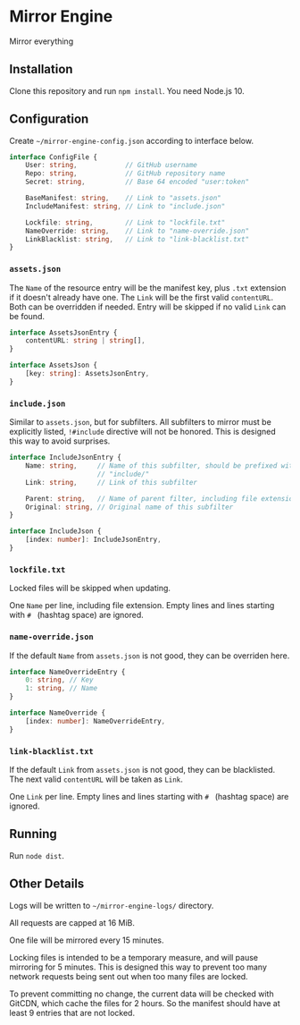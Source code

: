 # Mirror Engine

Mirror everything

## Installation

Clone this repository and run `npm install`. You need Node.js 10.

## Configuration

Create `~/mirror-engine-config.json` according to interface below.

```TypeScript
interface ConfigFile {
    User: string,            // GitHub username
    Repo: string,            // GitHub repository name
    Secret: string,          // Base 64 encoded "user:token"

    BaseManifest: string,    // Link to "assets.json"
    IncludeManifest: string, // Link to "include.json"

    Lockfile: string,        // Link to "lockfile.txt"
    NameOverride: string,    // Link to "name-override.json"
    LinkBlacklist: string,   // Link to "link-blacklist.txt"
}
```

### `assets.json`

The `Name` of the resource entry will be the manifest key, plus `.txt`
extension if it doesn't already have one. The `Link` will be the first valid
`contentURL`. Both can be overridden if needed. Entry will be skipped if no
valid `Link` can be found.

```TypeScript
interface AssetsJsonEntry {
    contentURL: string | string[],
}

interface AssetsJson {
    [key: string]: AssetsJsonEntry,
}
```

### `include.json`

Similar to `assets.json`, but for subfilters. All subfilters to mirror must be
explicitly listed, `!#include` directive will not be honored. This is designed
this way to avoid surprises.

```TypeScript
interface IncludeJsonEntry {
    Name: string,     // Name of this subfilter, should be prefixed with
                      // "include/"
    Link: string,     // Link of this subfilter

    Parent: string,   // Name of parent filter, including file extension
    Original: string, // Original name of this subfilter
}

interface IncludeJson {
    [index: number]: IncludeJsonEntry,
}
```

### `lockfile.txt`

Locked files will be skipped when updating.

One `Name` per line, including file extension. Empty lines and lines starting
with `# ` (hashtag space) are ignored.

### `name-override.json`

If the default `Name` from `assets.json` is not good, they can be overriden
here.

```TypeScript
interface NameOverrideEntry {
    0: string, // Key
    1: string, // Name
}

interface NameOverride {
    [index: number]: NameOverrideEntry,
}
```

### `link-blacklist.txt`

If the default `Link` from `assets.json` is not good, they can be blacklisted.
The next valid `contentURL` will be taken as `Link`.

One `Link` per line. Empty lines and lines starting with `# ` (hashtag space)
are ignored.

## Running

Run `node dist`.

## Other Details

Logs will be written to `~/mirror-engine-logs/` directory.

All requests are capped at 16 MiB.

One file will be mirrored every 15 minutes.

Locking files is intended to be a temporary measure, and will pause mirroring
for 5 minutes. This is designed this way to prevent too many network requests
being sent out when too many files are locked.

To prevent committing no change, the current data will be checked with GitCDN,
which cache the files for 2 hours. So the manifest should have at least 9
entries that are not locked.
